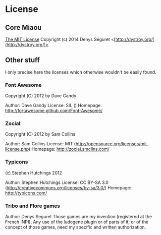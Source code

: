 # License

## Core Miaou

   [The MIT License](http://opensource.org/licenses/MIT)
   Copyright (c) 2014 Denys Séguret <[http://dystroy.org/](http://dystroy.org/)>

## Other stuff

   I only precise here the licenses which otherwise wouldn't be easily found.

### Font Awesome

   Copyright (C) 2012 by Dave Gandy

   Author:    Dave Gandy
   License:   SIL ()
   Homepage:  http://fortawesome.github.com/Font-Awesome/


### Zocial

   Copyright (C) 2012 by Sam Collins

   Author:    Sam Collins
   License:   MIT (http://opensource.org/licenses/mit-license.php)
   Homepage:  http://zocial.smcllns.com/


### Typicons

   (c) Stephen Hutchings 2012

   Author:    Stephen Hutchings
   License:   CC BY-SA 3.0 (http://creativecommons.org/licenses/by-sa/3.0/)
   Homepage:  http://typicons.com/


### Tribo and Flore games

   Author: Denys Seguret
   Those games are my invention (registered at the French INPI). Any use of the ludogene plugin or of parts of it, or of the concept of those games, need my specific and written authorization.

